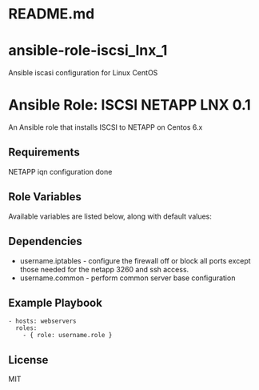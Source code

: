 # README.md
# ansible-role-iscsi_lnx_1
Ansible iscasi configuration for Linux CentOS


# Ansible Role: ISCSI NETAPP LNX 0.1
An Ansible role that installs ISCSI to NETAPP on Centos 6.x


## Requirements

NETAPP iqn configuration done

## Role Variables

Available variables are listed below, along with default values:


## Dependencies

- username.iptables - configure the firewall off or block all ports except those needed for the netapp 3260 and ssh access.
- username.common - perform common server base configuration

## Example Playbook

    - hosts: webservers
      roles:
        - { role: username.role }

## License

MIT
